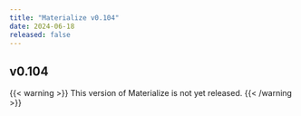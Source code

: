```yaml
---
title: "Materialize v0.104"
date: 2024-06-18
released: false
---
```


## v0.104

{{< warning >}}
This version of Materialize is not yet released.
{{< /warning >}}
